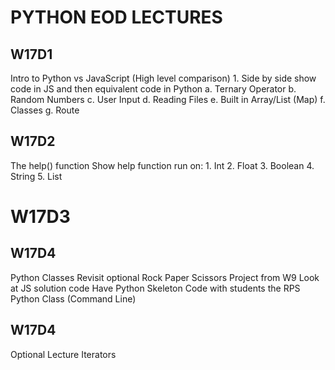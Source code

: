 # PYTHON EOD LECTURES

## W17D1

Intro to Python vs JavaScript (High level comparison)
    1. Side by side show code in JS and then equivalent code in Python
        a. Ternary Operator
        b. Random Numbers
        c. User Input
        d. Reading Files
        e. Built in Array/List (Map)
        f. Classes
        g. Route


## W17D2

The help() function
Show help function run on:
    1. Int
    2. Float
    3. Boolean
    4. String
    5. List


# W17D3



## W17D4

Python Classes
    Revisit optional Rock Paper Scissors Project from W9
    Look at JS solution code
    Have Python Skeleton
    Code with students the RPS Python Class (Command Line)


## W17D4

Optional Lecture
    Iterators